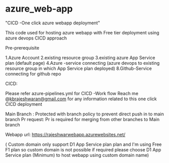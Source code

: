 # azure_web-app


"CICD -One click azure webapp deployment"

This code used for hosting azure webapp with Free tier deployment using azure devops CICD approach

Pre-prerequisite

1.Azure Account
2.existing resource group
3.existing azure App Service plan (default page)
4.Azure -service connecting (azure devops to existing resource group in which App Service plan deployed)
8.Github-Service connecting for github repo 


CICD:

Please refer azure-pipelines.yml for CICD -Work flow 
Reach me @kbrajeshwaran@gmail.com for any information related to this one click CICD deployment

Main Branch : Protected with branch policy to prevent direct push in to main branch
Pr request: Pr is required for merging from other branches to Main branch

Webapp url:   https://rajeshwarwebapp.azurewebsites.net/  

( Custom domain only support  D1 App Service plan plan and I'm using Free F1 plan so custom domain is not possible
if required please choose D1 App Service plan (Minimum) to host webapp using custom domain name)
